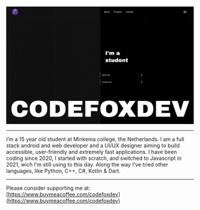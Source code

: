 ![Website cover](https://raw.githubusercontent.com/codefoxdev/codefoxdev/main/src/projects/shot-codefoxdev.com.png)

<hr>

I’m a 15 year old student at Minkema college, the Netherlands. I am
a full stack android and web developer and a UI/UX designer aiming
to build accessible, user-friendly and extremely fast applications.
I have been coding since 2020, I started with scratch, and switched
to Javascript in 2021, wich I'm still using to this day. Along the
way I've tried other languages, like Python, C++, C#, Kotlin & Dart.

<hr>

Please consider supporting me at:
[https://www.buymeacoffee.com/codefoxdev](https://www.buymeacoffee.com/codefoxdev)
